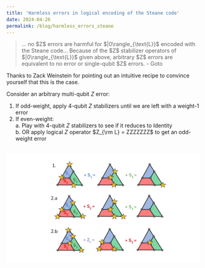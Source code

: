 ```yaml
---
title: 'Harmless errors in logical encoding of the Steane code'
date: 2024-04-26
permalink: /blog/harmless_errors_steane
---
```


<blockquote>
... no $Z$ errors are harmful for $|0\rangle_{\text{L}}$ encoded with the Steane code... Because of the $Z$ stabilizer operators of $|0\rangle_{\text{L}}$ given above, arbitrary $Z$ errors are equivalent to no error or single-qubit $Z$ errors. - Goto
</blockquote>

Thanks to Zack Weinstein for pointing out an intuitive recipe to convince yourself that this is the case. 

Consider an arbitrary multi-qubit $Z$ error:
1. If odd-weight, apply 4-qubit $Z$ stabilizers until we are left with a weight-1 error
2. If even-weight:<br/>
    a. Play with 4-qubit $Z$ stabilizers to see if it reduces to Identity<br/>
    b. OR apply logical $Z$ operator $Z_{\rm L} = ZZZZZZZ$ to get an odd-weight error<br/>

<br/><img src='/images/Zerrors_Steane.png'>